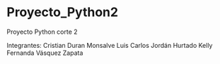 # Proyecto_Python2
Proyecto Python corte 2

Integrantes:
Cristian Duran Monsalve
Luis Carlos Jordán Hurtado
Kelly Fernanda Vásquez Zapata
